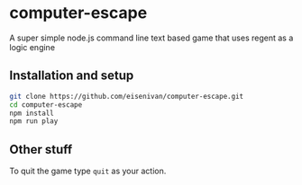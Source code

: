 # computer-escape
A super simple node.js command line text based game that uses regent as a logic engine

## Installation and setup

```bash
git clone https://github.com/eisenivan/computer-escape.git
cd computer-escape
npm install
npm run play
```

## Other stuff

To quit the game type `quit` as your action.
